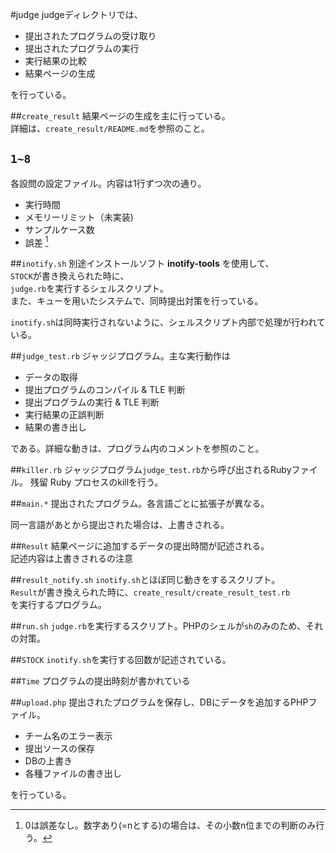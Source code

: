 #judge
judgeディレクトリでは、

 - 提出されたプログラムの受け取り
 - 提出されたプログラムの実行
 - 実行結果の比較
 - 結果ページの生成

を行っている。

##`create_result`
結果ページの生成を主に行っている。  
詳細は、`create_result/README.md`を参照のこと。

## `1~8`
各設問の設定ファイル。内容は1行ずつ次の通り。

 - 実行時間
 - メモリーリミット（未実装)
 - サンプルケース数
 - 誤差 [^1]

[^1 ]: 0は誤差なし。数字あり(=nとする)の場合は、その小数n位までの判断のみ行う。

##`inotify.sh`
別途インストールソフト **inotify-tools** を使用して、  
`STOCK`が書き換えられた時に、  
`judge.rb`を実行するシェルスクリプト。  
また、キューを用いたシステムで、同時提出対策を行っている。  

`inotify.sh`は同時実行されないように、シェルスクリプト内部で処理が行われている。

##`judge_test.rb`
ジャッジプログラム。主な実行動作は

 - データの取得
 - 提出プログラムのコンパイル & TLE 判断
 - 提出プログラムの実行 & TLE 判断
 - 実行結果の正誤判断
 - 結果の書き出し

である。詳細な動きは、プログラム内のコメントを参照のこと。

##`killer.rb`
ジャッジプログラム`judge_test.rb`から呼び出されるRubyファイル。
残留 Ruby プロセスのkillを行う。

##`main.*`
提出されたプログラム。各言語ごとに拡張子が異なる。

同一言語があとから提出された場合は、上書きされる。

##`Result`
結果ページに追加するデータの提出時間が記述される。  
記述内容は上書きされるの注意

##`result_notify.sh`
`inotify.sh`とほぼ同じ動きをするスクリプト。  
`Result`が書き換えられた時に、`create_result/create_result_test.rb`  
を実行するプログラム。

##`run.sh`
`judge.rb`を実行するスクリプト。PHPのシェルが`sh`のみのため、それの対策。

##`STOCK`
`inotify.sh`を実行する回数が記述されている。

##`Time`
プログラムの提出時刻が書かれている

##`upload.php`
提出されたプログラムを保存し、DBにデータを追加するPHPファイル。

 - チーム名のエラー表示
 - 提出ソースの保存
 - DBの上書き
 - 各種ファイルの書き出し

を行っている。
